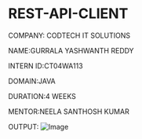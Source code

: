 # REST-API-CLIENT
COMPANY: CODTECH IT SOLUTIONS

NAME:GURRALA YASHWANTH REDDY

INTERN ID:CT04WA113

DOMAIN:JAVA

DURATION:4 WEEKS

MENTOR:NEELA SANTHOSH KUMAR

OUTPUT:
![Image](https://github.com/user-attachments/assets/616565d8-8e0b-4ec6-8291-9ae4344ad64c)
